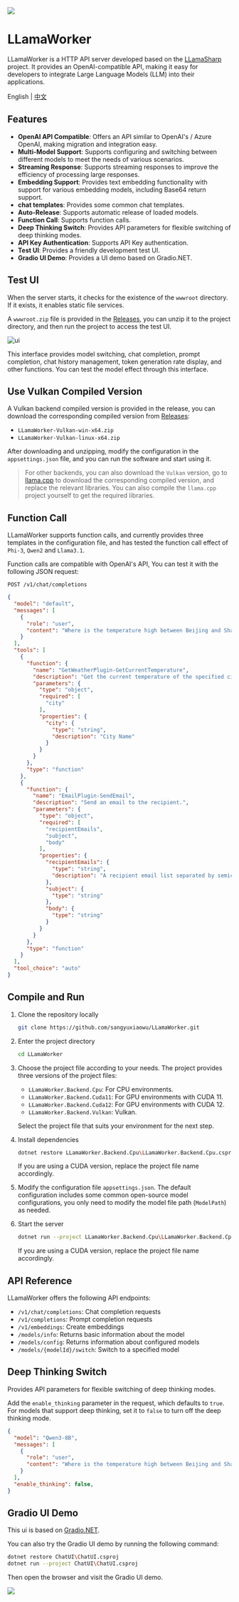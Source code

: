 ![](doc/logo.png)

# LLamaWorker

LLamaWorker is a HTTP API server developed based on the [LLamaSharp](https://github.com/SciSharp/LLamaSharp?wt.mc_id=DT-MVP-5005195) project. It provides an OpenAI-compatible API, making it easy for developers to integrate Large Language Models (LLM) into their applications.

English | [中文](README_CN.md)

## Features

- **OpenAI API Compatible**: Offers an API similar to OpenAI's / Azure OpenAI, making migration and integration easy.
- **Multi-Model Support**: Supports configuring and switching between different models to meet the needs of various scenarios.
- **Streaming Response**: Supports streaming responses to improve the efficiency of processing large responses.
- **Embedding Support**: Provides text embedding functionality with support for various embedding models, including Base64 return support.
- **chat templates**: Provides some common chat templates.
- **Auto-Release**: Supports automatic release of loaded models.
- **Function Call**: Supports function calls.
- **Deep Thinking Switch**: Provides API parameters for flexible switching of deep thinking modes.
- **API Key Authentication**: Supports API Key authentication.
- **Test UI**: Provides a friendly development test UI.
- **Gradio UI Demo**: Provides a UI demo based on Gradio.NET.

## Test UI

When the server starts, it checks for the existence of the `wwwroot` directory. If it exists, it enables static file services.

A `wwwroot.zip` file is provided in the [Releases](../../releases), you can unzip it to the project directory, and then run the project to access the test UI.

![ui](doc/wwwroot.png)

This interface provides model switching, chat completion, prompt completion, chat history management, token generation rate display, and other functions. You can test the model effect through this interface.

## Use Vulkan Compiled Version

A Vulkan backend compiled version is provided in the release, you can download the corresponding compiled version from [Releases](../../releases):

- `LLamaWorker-Vulkan-win-x64.zip`
- `LLamaWorker-Vulkan-linux-x64.zip`

After downloading and unzipping, modify the configuration in the `appsettings.json` file, and you can run the software and start using it.

> For other backends, you can also download the `Vulkan` version, go to [llama.cpp](https://github.com/ggerganov/llama.cpp/releases) to download the corresponding compiled version, and replace the relevant libraries. You can also compile the `llama.cpp` project yourself to get the required libraries.

## Function Call

LLamaWorker supports function calls, and currently provides three templates in the configuration file, and has tested the function call effect of `Phi-3`, `Qwen2` and `Llama3.1`.

Function calls are compatible with OpenAI's API, You can test it with the following JSON request:

`POST /v1/chat/completions`

```json
{
  "model": "default",
  "messages": [
    {
      "role": "user",
      "content": "Where is the temperature high between Beijing and Shanghai?"
    }
  ],
  "tools": [
    {
      "function": {
        "name": "GetWeatherPlugin-GetCurrentTemperature",
        "description": "Get the current temperature of the specified city。",
        "parameters": {
          "type": "object",
          "required": [
            "city"
          ],
          "properties": {
            "city": {
              "type": "string",
              "description": "City Name"
            }
          }
        }
      },
      "type": "function"
    },
    {
      "function": {
        "name": "EmailPlugin-SendEmail",
        "description": "Send an email to the recipient.",
        "parameters": {
          "type": "object",
          "required": [
            "recipientEmails",
            "subject",
            "body"
          ],
          "properties": {
            "recipientEmails": {
              "type": "string",
              "description": "A recipient email list separated by semicolons"
            },
            "subject": {
              "type": "string"
            },
            "body": {
              "type": "string"
            }
          }
        }
      },
      "type": "function"
    }
  ],
  "tool_choice": "auto"
}
```

## Compile and Run

1. Clone the repository locally
   ```bash
   git clone https://github.com/sangyuxiaowu/LLamaWorker.git
   ```
2. Enter the project directory
   ```bash
   cd LLamaWorker
   ```
3. Choose the project file according to your needs. The project provides three versions of the project files:
   - `LLamaWorker.Backend.Cpu`: For CPU environments.
   - `LLamaWorker.Backend.Cuda11`: For GPU environments with CUDA 11.
   - `LLamaWorker.Backend.Cuda12`: For GPU environments with CUDA 12.
   - `LLamaWorker.Backend.Vulkan`: Vulkan. 
   
   Select the project file that suits your environment for the next step.
   
4. Install dependencies
   ```bash
   dotnet restore LLamaWorker.Backend.Cpu\LLamaWorker.Backend.Cpu.csproj
   ```
   If you are using a CUDA version, replace the project file name accordingly.
   
5. Modify the configuration file `appsettings.json`. The default configuration includes some common open-source model configurations, you only need to modify the model file path (`ModelPath`) as needed.
   
6. Start the server
   ```bash
   dotnet run --project LLamaWorker.Backend.Cpu\LLamaWorker.Backend.Cpu.csproj
   ```
   If you are using a CUDA version, replace the project file name accordingly.

## API Reference

LLamaWorker offers the following API endpoints:

- `/v1/chat/completions`: Chat completion requests
- `/v1/completions`: Prompt completion requests
- `/v1/embeddings`: Create embeddings
- `/models/info`: Returns basic information about the model
- `/models/config`: Returns information about configured models
- `/models/{modelId}/switch`: Switch to a specified model

## Deep Thinking Switch

Provides API parameters for flexible switching of deep thinking modes.

Add the `enable_thinking` parameter in the request, which defaults to `true`. For models that support deep thinking, set it to `false` to turn off the deep thinking mode.

```json
{
  "model": "Qwen3-8B",
  "messages": [
    {
      "role": "user",
      "content": "Where is the temperature high between Beijing and Shanghai?"
    }
  ],
  "enable_thinking": false,
}
```

## Gradio UI Demo

This ui is based on [Gradio.NET](https://github.com/feiyun0112/Gradio.Net?wt.mc_id=DT-MVP-5005195).

You can also try the Gradio UI demo by running the following command:

```bash
dotnet restore ChatUI\ChatUI.csproj
dotnet run --project ChatUI\ChatUI.csproj
```

Then open the browser and visit the Gradio UI demo.

![](doc/ui.png)
